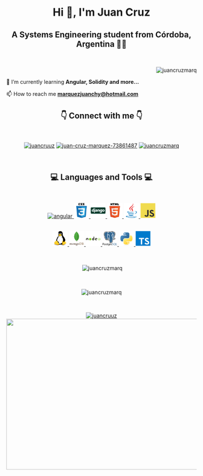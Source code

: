 <h1 align="center">Hi 👋, I'm Juan Cruz</h1>
<h2 align="center">A Systems Engineering student from Córdoba, Argentina 👨‍💻</h2>

<div align="center">
<br>
<p align="right"> <img src="https://komarev.com/ghpvc/?username=juancruzmarq&label=Profile%20views&color=e42fd5&style=flat" alt="juancruzmarq" /> </p> </p>
</div>

🌱 I’m currently learning **Angular, Solidity and more...**

📫 How to reach me **marquezjuanchy@hotmail.com**


<h2 align="center"> 👇 Connect with me 👇 </h2>
<br>
<p align="center">
<a href="https://twitter.com/juancruuz" target="blank"><img align="center" src="https://raw.githubusercontent.com/rahuldkjain/github-profile-readme-generator/master/src/images/icons/Social/twitter.svg" alt="juancruuz" height="30" width="40" /></a>
<a href="https://linkedin.com/in/juan-cruz-marquez-73861487" target="blank"><img align="center" src="https://raw.githubusercontent.com/rahuldkjain/github-profile-readme-generator/master/src/images/icons/Social/linked-in-alt.svg" alt="juan-cruz-marquez-73861487" height="30" width="40" /></a>
<a href="https://instagram.com/juancruzmarq" target="blank"><img align="center" src="https://raw.githubusercontent.com/rahuldkjain/github-profile-readme-generator/master/src/images/icons/Social/instagram.svg" alt="juancruzmarq" height="30" width="40" /></a>
</p>
<br>

<h2 align="center">💻 Languages and Tools 💻</h2>
<br>
<p align="center"> 
<a href="https://angular.io" target="_blank" rel="noreferrer"> 
<img src="https://angular.io/assets/images/logos/angular/angular.svg" alt="angular" width="40" height="40"/> </a>
 <a href="https://www.w3schools.com/css/" target="_blank" rel="noreferrer"> <img src="https://raw.githubusercontent.com/devicons/devicon/master/icons/css3/css3-original-wordmark.svg" alt="css3" width="40" height="40"/> </a> <a href="https://www.djangoproject.com/" target="_blank" rel="noreferrer"> <img src="https://raw.githubusercontent.com/devicons/devicon/master/icons/django/django-original.svg" alt="django" width="40" height="40"/> </a> <a href="https://www.w3.org/html/" target="_blank" rel="noreferrer"> <img src="https://raw.githubusercontent.com/devicons/devicon/master/icons/html5/html5-original-wordmark.svg" alt="html5" width="40" height="40"/> </a> <a href="https://www.java.com" target="_blank" rel="noreferrer"> <img src="https://raw.githubusercontent.com/devicons/devicon/master/icons/java/java-original.svg" alt="java" width="40" height="40"/> </a> <a href="https://developer.mozilla.org/en-US/docs/Web/JavaScript" target="_blank" rel="noreferrer"> <img src="https://raw.githubusercontent.com/devicons/devicon/master/icons/javascript/javascript-original.svg" alt="javascript" width="40" height="40"/> </a> </p>
 <p align="center">
 <br>
 <a href="https://www.linux.org/" target="_blank" rel="noreferrer"> <img src="https://raw.githubusercontent.com/devicons/devicon/master/icons/linux/linux-original.svg" alt="linux" width="40" height="40"/> </a> <a href="https://www.mongodb.com/" target="_blank" rel="noreferrer"> <img src="https://raw.githubusercontent.com/devicons/devicon/master/icons/mongodb/mongodb-original-wordmark.svg" alt="mongodb" width="40" height="40"/> </a> <a href="https://nodejs.org" target="_blank" rel="noreferrer"> <img src="https://raw.githubusercontent.com/devicons/devicon/master/icons/nodejs/nodejs-original-wordmark.svg" alt="nodejs" width="40" height="40"/> </a>  </a> <a href="https://www.postgresql.org" target="_blank" rel="noreferrer"> <img src="https://raw.githubusercontent.com/devicons/devicon/master/icons/postgresql/postgresql-original-wordmark.svg" alt="postgresql" width="40" height="40"/> </a> <a href="https://www.python.org" target="_blank" rel="noreferrer"> <img src="https://raw.githubusercontent.com/devicons/devicon/master/icons/python/python-original.svg" alt="python" width="40" height="40"/> </a> <a href="https://www.typescriptlang.org/" target="_blank" rel="noreferrer"> <img src="https://raw.githubusercontent.com/devicons/devicon/master/icons/typescript/typescript-original.svg" alt="typescript" width="40" height="40"/> </a> </p>
<br>
<div align="center">
<p>&nbsp;<img align="center" src="https://github-readme-stats.vercel.app/api?username=juancruzmarq&show_icons=true&locale=en" alt="juancruzmarq" /></p>
<br>
<p><img align="center" src="https://github-readme-streak-stats.herokuapp.com/?user=juancruzmarq&" alt="juancruzmarq" /></p>
</div>
<br>

<p align="center"> <a href="https://twitter.com/juancruuz" target="blank"><img src="https://img.shields.io/twitter/follow/juancruuz?logo=twitter&style=for-the-badge" alt="juancruuz" /></a>
<br>
<img src="https://media.giphy.com/media/35pTQFiy14OeA/giphy.gif" width="700" height="400"/>
